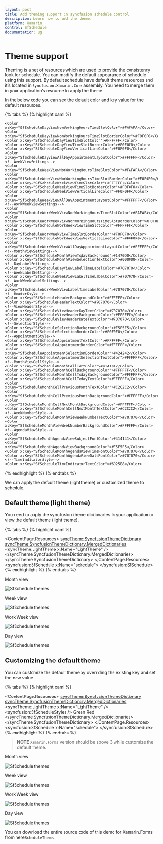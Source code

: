 ```yaml
---
layout: post
title: Add theming support in syncfusion schedule control
description: Learn how to add the theme.
platform: Xamarin
control: SfSchedule
documentation: ug
---
```


# Theme support

Theming is a set of resources which are used to provide the consistency look for schedule.
You can modify the default appearance of schedule using this support. By default schedule have default theme resources and it’s located in `Syncfusion.Xamarin.Core` assembly. You need to merge them in your application’s resource to apply the theme.

In the below code you can see the default color and key value for the default resources.

{% tabs %}
{% highlight xaml %}
<!--DayViewSettings-->
    <Color x:Key="SfScheduleDayViewNonWorkingHoursTimeSlotColor">#FAFAFA</Color>
    <Color x:Key="SfScheduleDayViewNonWorkingHoursTimeSlotBorderColor">#F0F0F0</Color>
    <Color x:Key="SfScheduleDayViewTimeSlotColor">#FFFFFF</Color>
    <Color x:Key="SfScheduleDayViewTimeSlotBorderColor">#F0F0F0</Color>
    <Color x:Key="SfScheduleDayViewVerticalLineColor">#F0F0F0</Color>
    <Color x:Key="SfScheduleDayViewAllDayAppointmentLayoutColor">#FFFFFF</Color>
    <!--WeekViewSettings-->
    <Color x:Key="SfScheduleWeekViewNonWorkingHoursTimeSlotColor">#FAFAFA</Color>
    <Color x:Key="SfScheduleWeekViewNonWorkingHoursTimeSlotBorderColor">#F0F0F0</Color>
    <Color x:Key="SfScheduleWeekViewTimeSlotColor">#FFFFFF</Color>
    <Color x:Key="SfScheduleWeekViewTimeSlotBorderColor">#F0F0F0</Color>
    <Color x:Key="SfScheduleWeekViewVerticalLineColor">#F0F0F0</Color>
    <Color x:Key="SfScheduleWeekViewAllDayAppointmentLayoutColor">#FFFFFF</Color>
    <!--WorkWeekViewSettings-->
    <Color x:Key="SfScheduleWorkWeekViewNonWorkingHoursTimeSlotColor">#FAFAFA</Color>
    <Color x:Key="SfScheduleWorkWeekViewNonWorkingHoursTimeSlotBorderColor">#F0F0F0</Color>
    <Color x:Key="SfScheduleWorkWeekViewTimeSlotColor">#FFFFFF</Color>
    <Color x:Key="SfScheduleWorkWeekViewTimeSlotBorderColor">#F0F0F0</Color>
    <Color x:Key="SfScheduleWorkWeekViewVerticalLineColor">#F0F0F0</Color>
    <Color x:Key="SfScheduleWorkWeekViewAllDayAppointmentLayoutColor">#FFFFFF</Color>
    <!--MonthViewSettings-->
    <Color x:Key="SfScheduleMonthViewTodayBackground">#1470D0</Color>
    <Color x:Key="SfScheduleMonthViewSelectionTextColor">#000000</Color>
    <!--DayLabelSettings-->
    <Color x:Key="SfScheduleDayViewLabelTimeLabelColor">#707070</Color>
    <!--WeekLabelSettings-->
    <Color x:Key="SfScheduleWeekViewLabelTimeLabelColor">#707070</Color>
    <!--WorkWeekLabelSettings-->
    <Color x:Key="SfScheduleWorkWeekViewLabelTimeLabelColor">#707070</Color>
    <!--HeaderStyle-->
    <Color x:Key="SfScheduleHeaderBackgroundColor">#FFFFFF</Color>
    <Color x:Key="SfScheduleHeaderTextColor">#707070</Color>
    <!--ViewHeaderStyle-->
    <Color x:Key="SfScheduleViewHeaderDayTextColor">#707070</Color>
    <Color x:Key="SfScheduleViewHeaderBackgroundColor">#FFFFFF</Color>
    <Color x:Key="SfScheduleViewHeaderDateTextColor">#707070</Color>
    <!--SelectionStyle-->
    <Color x:Key="SfScheduleSelectionBackgroundColor">#F5F5F5</Color>
    <Color x:Key="SfScheduleSelectionBorderColor">#F0F0F0</Color>
    <!--AppointmentStyle-->
    <Color x:Key="SfScheduleAppointmentTextColor">#FFFFFF</Color>
    <Color x:Key="SfScheduleAppointmentBorderColor">#FFFFFF</Color>
    <Color x:Key="SfScheduleAppointmentSelectionBorderColor">#424242</Color>
    <Color x:Key="SfScheduleAppointmentSelectionTextColor">#FFFFFF</Color>
    <!--MonthViewCellStyle-->
    <Color x:Key="SfScheduleMonthCellTextColor">#414141</Color>
    <Color x:Key="SfScheduleMonthCellBackgroundColor">#FFFFFF</Color>
    <Color x:Key="SfScheduleMonthCellTodayBackgroundColor">#FFFFFF</Color>
    <Color x:Key="SfScheduleMonthCellTodayTextColor">#FFFFFF</Color>
    <Color x:Key="SfScheduleMonthCellPreviousMonthTextColor">#C2C2C2</Color>
    <Color x:Key="SfScheduleMonthCellPreviousMonthBackgroundColor">#FFFFFF</Color>
    <Color x:Key="SfScheduleMonthCellNextMonthBackgroundColor">#FFFFFF</Color>
    <Color x:Key="SfScheduleMonthCellNextMonthTextColor">#C2C2C2</Color>
    <!--WeekNumberStyle-->
    <Color x:Key="SfScheduleMonthViewWeekNumberTextColor">#707070</Color>
    <Color x:Key="SfScheduleMonthViewWeekNumberBackgroundColor">#FFFFFF</Color>
    <!--AgendaViewStyle-->
    <Color x:Key="SfScheduleMonthAgendaViewSubjectFontColor">#414141</Color>
    <Color x:Key="SfScheduleMonthAgendaViewBackgroundColor">#F5F5F5</Color>
    <Color x:Key="SfScheduleMonthAgendaViewTimeFontColor">#707070</Color>
    <Color x:Key="SfScheduleMonthAgendaViewDateFontColor">#707070</Color>
    <!--TimeIndicatorStyle-->
    <Color x:Key="SfScheduleTimeIndicatorTextColor">#6D25E8</Color>
{% endhighlight %}
{% endtabs %} 

We can apply the default theme (light theme) or customized theme to schedule.

## Default theme (light theme)

You need to apply the syncfusion theme dictionaries in your application to view the default theme (light theme).

{% tabs %}
{% highlight xaml %}
<?xml version="1.0" encoding="utf-8"?>
<ContentPage xmlns="http://xamarin.com/schemas/2014/forms" xmlns:x="http://schemas.microsoft.com/winfx/2009/xaml" xmlns:local="clr-namespace:ScheduleTheme" x:Class="ScheduleTheme.MainPage" xmlns:syncfusion="clr-namespace:Syncfusion.SfSchedule.XForms;assembly=Syncfusion.SfSchedule.XForms"
              xmlns:syncTheme="clr-namespace:Syncfusion.XForms.Themes;assembly=Syncfusion.Core.XForms">
    <ContentPage.Resources>
        <syncTheme:SyncfusionThemeDictionary>
            <syncTheme:SyncfusionThemeDictionary.MergedDictionaries>
                <syncTheme:LightTheme x:Name="LightTheme" />
            </syncTheme:SyncfusionThemeDictionary.MergedDictionaries>
        </syncTheme:SyncfusionThemeDictionary>
    </ContentPage.Resources>   
    <syncfusion:SfSchedule x:Name="schedule">
    </syncfusion:SfSchedule>
</ContentPage>  
{% endhighlight %}
{% endtabs %} 

Month view

![SfSchedule themes](GettingStarted_images/Xamarin.Forms-Schedule-Defaultthememonth.png)

Week view

![SfSchedule themes](GettingStarted_images/Xamarin.Forms-Schedule-Defaultthemeweek.png)

Work Week view

![SfSchedule themes](GettingStarted_images/Xamarin.Forms-Schedule-Defaultthemeworkweek.png)

Day view

![SfSchedule themes](GettingStarted_images/Xamarin.Forms-Schedule-Defaultthemeday.png)

## Customizing the default theme

You can customize the default theme by overriding the existing key and set the new value.

{% tabs %}
{% highlight xaml %}
<?xml version="1.0" encoding="utf-8"?>
<ContentPage xmlns="http://xamarin.com/schemas/2014/forms" xmlns:x="http://schemas.microsoft.com/winfx/2009/xaml" xmlns:local="clr-namespace:ScheduleTheme" x:Class="ScheduleTheme.MainPage" xmlns:syncfusion="clr-namespace:Syncfusion.SfSchedule.XForms;assembly=Syncfusion.SfSchedule.XForms"
              xmlns:syncTheme="clr-namespace:Syncfusion.XForms.Themes;assembly=Syncfusion.Core.XForms">
    <ContentPage.Resources>
        <syncTheme:SyncfusionThemeDictionary>
            <syncTheme:SyncfusionThemeDictionary.MergedDictionaries>
                <syncTheme:LightTheme x:Name="LightTheme" />
                <syncfusion:SfScheduleStyles />
                <ResourceDictionary>
                    <Color x:Key="SfScheduleHeaderBackgroundColor">Green</Color>
                    <Color x:Key="SfScheduleHeaderTextColor">Red</Color>
                </ResourceDictionary>
            </syncTheme:SyncfusionThemeDictionary.MergedDictionaries>
        </syncTheme:SyncfusionThemeDictionary>
    </ContentPage.Resources>   
    <syncfusion:SfSchedule x:Name="schedule">
    </syncfusion:SfSchedule>
</ContentPage> 
{% endhighlight %}
{% endtabs %} 

>**NOTE**
`Xamarin.Forms` version should be above 3 while customize the default theme.

Month view

![SfSchedule themes](GettingStarted_images/Xamarin.Forms-Schedule-Customizedthememonth.png)

Week view

![SfSchedule themes](GettingStarted_images/Xamarin.Forms-Schedule-Customizedthemeweek.png)

Work Week view

![SfSchedule themes](GettingStarted_images/Xamarin.Forms-Schedule-Customizedthemeworkweek.png)

Day view

![SfSchedule themes](GettingStarted_images/Xamarin.Forms-Schedule-Customizedthemeday.png)

You can download the entire source code of this demo for Xamarin.Forms from
here`ScheduleTheme`.